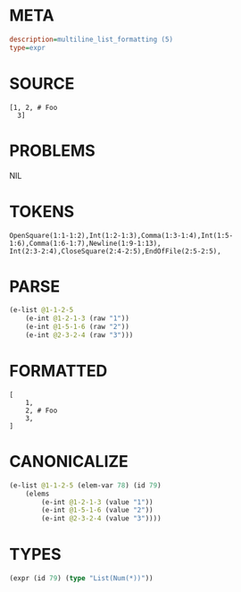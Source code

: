 # META
~~~ini
description=multiline_list_formatting (5)
type=expr
~~~
# SOURCE
~~~roc
[1, 2, # Foo
  3]
~~~
# PROBLEMS
NIL
# TOKENS
~~~zig
OpenSquare(1:1-1:2),Int(1:2-1:3),Comma(1:3-1:4),Int(1:5-1:6),Comma(1:6-1:7),Newline(1:9-1:13),
Int(2:3-2:4),CloseSquare(2:4-2:5),EndOfFile(2:5-2:5),
~~~
# PARSE
~~~clojure
(e-list @1-1-2-5
	(e-int @1-2-1-3 (raw "1"))
	(e-int @1-5-1-6 (raw "2"))
	(e-int @2-3-2-4 (raw "3")))
~~~
# FORMATTED
~~~roc
[
	1,
	2, # Foo
	3,
]
~~~
# CANONICALIZE
~~~clojure
(e-list @1-1-2-5 (elem-var 78) (id 79)
	(elems
		(e-int @1-2-1-3 (value "1"))
		(e-int @1-5-1-6 (value "2"))
		(e-int @2-3-2-4 (value "3"))))
~~~
# TYPES
~~~clojure
(expr (id 79) (type "List(Num(*))"))
~~~